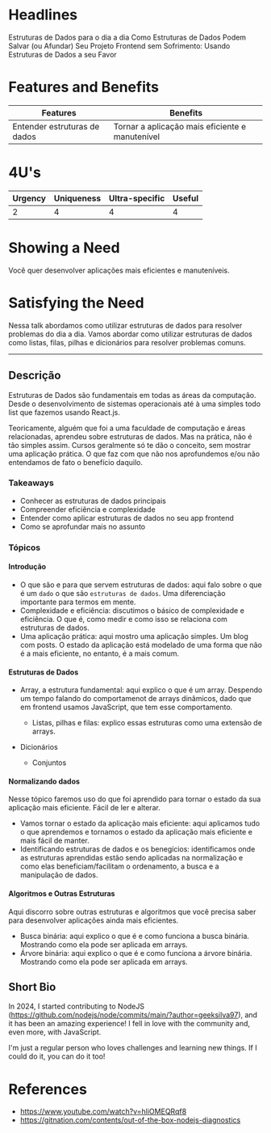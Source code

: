 # Headlines

Estruturas de Dados para o dia a dia
Como Estruturas de Dados Podem Salvar (ou Afundar) Seu Projeto
Frontend sem Sofrimento: Usando Estruturas de Dados a seu Favor

# Features and Benefits

| Features | Benefits |
| --- | --- |
| Entender estruturas de dados | Tornar a aplicação mais eficiente e manutenível |

# 4U's

| Urgency | Uniqueness | Ultra-specific | Useful |
| --- | --- | --- | --- |
| 2 | 4 | 4 | 4 |

# Showing a Need

Você quer desenvolver aplicações mais eficientes e manuteníveis.

# Satisfying the Need

Nessa talk abordamos como utilizar estruturas de dados para resolver problemas do dia a dia. Vamos abordar como utilizar
estruturas de dados como listas, filas, pilhas e dicionários para resolver problemas comuns.

---

## Descrição

Estruturas de Dados são fundamentais em todas as áreas da computação. Desde o desenvolvimento de sistemas operacionais
até à uma simples todo list que fazemos usando React.js.

Teoricamente, alguém que foi a uma faculdade de computação e áreas relacionadas, aprendeu sobre estruturas de dados. Mas
na prática, não é tão simples assim. Cursos geralmente só te dão o conceito, sem mostrar uma aplicação prática. O que
faz com que não nos aprofundemos e/ou não entendamos de fato o benefício daquilo.

### Takeaways

- Conhecer as estruturas de dados principais
- Compreender eficiência e complexidade
- Entender como aplicar estruturas de dados no seu app frontend
- Como se aprofundar mais no assunto

### Tópicos

#### Introdução

- O que são e para que servem estruturas de dados: aqui falo sobre o que é um `dado` o que são `estruturas de dados`.
    Uma diferenciação importante para termos em mente.
- Complexidade e eficiência: discutimos o básico de complexidade e eficiência. O que é, como
    medir e como isso se relaciona com estruturas de dados.
- Uma aplicação prática: aqui mostro uma aplicação simples. Um blog com posts. O estado da aplicação está modelado de
    uma forma que não é a mais eficiente, no entanto, é a mais comum.

#### Estruturas de Dados

- Array, a estrutura fundamental: aqui explico o que é um array. Despendo um tempo falando do comportamenot de arrays
    dinâmicos, dado que em frontend usamos JavaScript, que tem esse comportamento.

    - Listas, pilhas e filas: explico essas estruturas como uma extensão de arrays. 

- Dicionários
    - Conjuntos

#### Normalizando dados

Nesse tópico faremos uso do que foi aprendido para tornar o estado da sua aplicação mais eficiente. Fácil de ler
e alterar.

- Vamos tornar o estado da aplicação mais eficiente: aqui aplicamos tudo o que aprendemos e tornamos o estado da
    aplicação mais eficiente e mais fácil de manter.
- Identificando estruturas de dados e os benegícios: identificamos onde as estruturas aprendidas estão sendo aplicadas na normalização e como elas beneficiam/facilitam o ordenamento, a busca e a manipulação de dados.


#### Algoritmos e Outras Estruturas

Aqui discorro sobre outras estruturas e algoritmos que você precisa saber para desenvolver aplicações ainda mais
eficientes.

- Busca binária: aqui explico o que é e como funciona a busca binária. Mostrando como ela pode ser aplicada em
    arrays.
- Árvore binária: aqui explico o que é e como funciona a árvore binária. Mostrando como ela pode ser aplicada em
    arrays.

## Short Bio

In 2024, I started contributing to NodeJS (https://github.com/nodejs/node/commits/main/?author=geeksilva97), and it has been an amazing experience! I fell in love with the community and, even more, with JavaScript.

I'm just a regular person who loves challenges and learning new things. If I could do it, you can do it too!

# References

- https://www.youtube.com/watch?v=hliOMEQRqf8
- https://gitnation.com/contents/out-of-the-box-nodejs-diagnostics
